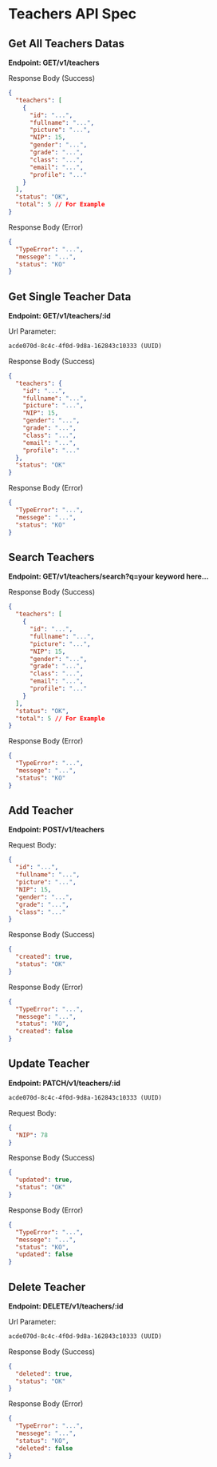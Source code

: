 # Teachers API Spec

## Get All Teachers Datas

**Endpoint: GET/v1/teachers**

Response Body (Success)

```json
{
  "teachers": [
    {
      "id": "...",
      "fullname": "...",
      "picture": "...",
      "NIP": 15,
      "gender": "...",
      "grade": "...",
      "class": "...",
      "email": "...",
      "profile": "..."
    }
  ],
  "status": "OK",
  "total": 5 // For Example
}
```

Response Body (Error)

```json
{
  "TypeError": "...",
  "messege": "...",
  "status": "KO"
}
```

## Get Single Teacher Data

**Endpoint: GET/v1/teachers/:id**

Url Parameter:

```txt
acde070d-8c4c-4f0d-9d8a-162843c10333 (UUID)
```

Response Body (Success)

```json
{
  "teachers": {
    "id": "...",
    "fullname": "...",
    "picture": "...",
    "NIP": 15,
    "gender": "...",
    "grade": "...",
    "class": "...",
    "email": "...",
    "profile": "..."
  },
  "status": "OK"
}
```

Response Body (Error)

```json
{
  "TypeError": "...",
  "messege": "...",
  "status": "KO"
}
```

## Search Teachers

**Endpoint: GET/v1/teachers/search?q=your keyword here...**

Response Body (Success)

```json
{
  "teachers": [
    {
      "id": "...",
      "fullname": "...",
      "picture": "...",
      "NIP": 15,
      "gender": "...",
      "grade": "...",
      "class": "...",
      "email": "...",
      "profile": "..."
    }
  ],
  "status": "OK",
  "total": 5 // For Example
}
```

Response Body (Error)

```json
{
  "TypeError": "...",
  "messege": "...",
  "status": "KO"
}
```

## Add Teacher

**Endpoint: POST/v1/teachers**

Request Body:

```json
{
  "id": "...",
  "fullname": "...",
  "picture": "...",
  "NIP": 15,
  "gender": "...",
  "grade": "...",
  "class": "..."
}
```

Response Body (Success)

```json
{
  "created": true,
  "status": "OK"
}
```

Response Body (Error)

```json
{
  "TypeError": "...",
  "messege": "...",
  "status": "KO",
  "created": false
}
```

## Update Teacher

**Endpoint: PATCH/v1/teachers/:id**

```txt
acde070d-8c4c-4f0d-9d8a-162843c10333 (UUID)
```

Request Body:

```json
{
  "NIP": 78
}
```

Response Body (Success)

```json
{
  "updated": true,
  "status": "OK"
}
```

Response Body (Error)

```json
{
  "TypeError": "...",
  "messege": "...",
  "status": "KO",
  "updated": false
}
```

## Delete Teacher

**Endpoint: DELETE/v1/teachers/:id**

Url Parameter:

```txt
acde070d-8c4c-4f0d-9d8a-162843c10333 (UUID)
```

Response Body (Success)

```json
{
  "deleted": true,
  "status": "OK"
}
```

Response Body (Error)

```json
{
  "TypeError": "...",
  "messege": "...",
  "status": "KO",
  "deleted": false
}
```
